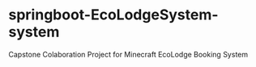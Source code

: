 # springboot-EcoLodgeSystem-system
Capstone Colaboration Project for Minecraft EcoLodge Booking System
